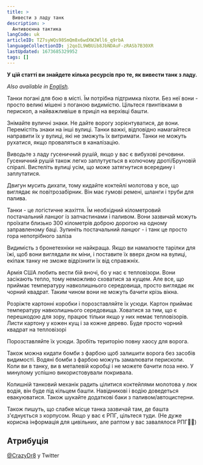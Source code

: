 ```yaml
---
title: >
  Вивести з ладу танк
description: >
  Антивоєнна тактика
langCode: uk
articleID: TZ7syWQs98SmQm8x6wdXWJWll6_q9rbA
languageCollectionID: j2qoIL9WBUib8JbNDAuF-zRASb7B30XR
lastUpdated: 1673685329952
tags: []
---
```


**У цій статті ви знайдете кілька ресурсів про те, як вивести танк з ладу.**

_Also available in_ [_English_](/tactics/disable-tank)_._

Танки погані для бою в місті. Їм потрібна підтримка піхоти. Без неї вони - просто великі мішені з поганою видимістю. Цільтеся гвинтівками в перископ, а найважливіше в приціл на верхівці башти.

Знімайте вуличні знаки. Не дайте ворогу зорієнтуватися, де вони. Перемістіть знаки на інші вулиці. Танки важкі, відповідно намагайтеся направити їх у вулиці, які не зможуть їх витримати. Танки не можуть рухатися, якщо проваляться в каналізацію.

Виводьте з ладу гусеничний рушій, якщо у вас є вибухові речовини. Гусеничний рушій також легко заплутується в колючому дроті/Бруновій спіралі. Вистеліть вулиці усім, що може затягнутися всередину і заплутатися.

Двигун мусить дихати, тому кидайте коктейлі молотова у все, що виглядає як повітрозабірник. Він має гумові ремені, шланги і труби для палива.

Танки - це логістичне жахіття. Їм необхідний кілометровий постачальний ланцюг із запчастинами і паливом. Вони зазвичай можуть проїхати близько 300 кілометрів доброю дорогою на одному заправленому баці. Зупиніть постачальний ланцюг - і танк це просто гора непотрібного заліза

Видимість з бронетехніки не найкраща. Якщо ви намалюєте тарілки для їжі, щоб вони виглядали як міни, і поставите їх вверх дном на вулиці, екіпаж танку не зможе відрізнити їх від справжніх.

Армія США любить вести бій вночі, бо у нас є тепловізори. Вони засікають тепло, тому неможливо сховатися за кущем. Але все, що приймає температуру навколишнього середовища, просто виглядає як чорний квадрат. Таким чином вони не можуть бачити крізь вікна.

Розріжте картонні коробки і порозставляйте їх усюди. Картон приймає температуру навколишнього середовища. Ховатися за тим, що є перешкодою для зору, працює тільки якщо у них немає тепловізорів. Листи картону у кожен кущ і за кожне дерево. Буде просто чорний квадрат на тепловізорі

Порозставляйте їх усюди. Зробіть територію повну хаосу для ворога.

Також можна кидати бомби з фарбою щоб залишити ворога без засобів видимості. Водяні бомби з фарбою можуть замалювати перископи. Коли ви в танку, ви в металевій коробці і не можете бачити поза нею. У минулому успішно використовували покривала.

Колишній танковий механік радить цілитися коктейлями молотова у люк водія, він буде під кільцем башти. Навідникові і водію доведеться евакуюватися. Також шукайте додаткові баки з паливом/автоцистерни.

Також пишуть, що слабке місце танка зазвичай там, де башта з'єднується з корпусом. Якщо у вас є РПГ, цільтеся туди. (Не дуже корисна інформація для цивільних, але раптом у вас завалялося РПГ🤷‍♀️)

## Атрибуція

[@CrazyDr8](https://twitter.com/CrazyDr8/status/1497540073251909636) у Twitter